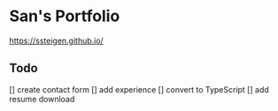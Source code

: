 # San's Portfolio

https://ssteigen.github.io/

## Todo

[] create contact form
[] add experience
[] convert to TypeScript
[] add resume download